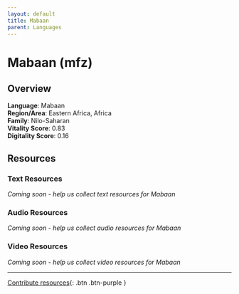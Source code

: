 ```yaml
---
layout: default
title: Mabaan
parent: Languages
---
```


# Mabaan (mfz)

## Overview

**Language**: Mabaan  
**Region/Area**: Eastern Africa, Africa  
**Family**: Nilo-Saharan  
**Vitality Score**: 0.83  
**Digitality Score**: 0.16  

## Resources

### Text Resources
*Coming soon - help us collect text resources for Mabaan*

### Audio Resources
*Coming soon - help us collect audio resources for Mabaan*

### Video Resources
*Coming soon - help us collect video resources for Mabaan*

---

[Contribute resources](https://fairtrain.github.io/){: .btn .btn-purple }
